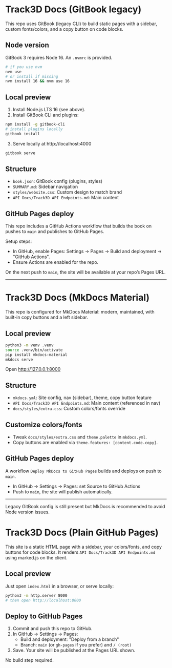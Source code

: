 # Track3D Docs (GitBook legacy)

This repo uses GitBook (legacy CLI) to build static pages with a sidebar, custom fonts/colors, and a copy button on code blocks.

## Node version

GitBook 3 requires Node 16. An `.nvmrc` is provided.

```bash
# if you use nvm
nvm use
# or install if missing
nvm install 16 && nvm use 16
```

## Local preview

1. Install Node.js LTS 16 (see above).
2. Install GitBook CLI and plugins:

```bash
npm install -g gitbook-cli
# install plugins locally
gitbook install
```

3. Serve locally at http://localhost:4000

```bash
gitbook serve
```

## Structure

- `book.json`: GitBook config (plugins, styles)
- `SUMMARY.md`: Sidebar navigation
- `styles/website.css`: Custom design to match brand
- `API Docs/Track3D API Endpoints.md`: Main content

## GitHub Pages deploy

This repo includes a GitHub Actions workflow that builds the book on pushes to `main` and publishes to GitHub Pages.

Setup steps:
- In GitHub, enable Pages: Settings → Pages → Build and deployment → "GitHub Actions".
- Ensure Actions are enabled for the repo.

On the next push to `main`, the site will be available at your repo’s Pages URL.

---

# Track3D Docs (MkDocs Material)

This repo is configured for MkDocs Material: modern, maintained, with built-in copy buttons and a left sidebar.

## Local preview

```bash
python3 -m venv .venv
source .venv/bin/activate
pip install mkdocs-material
mkdocs serve
```
Open http://127.0.0.1:8000

## Structure

- `mkdocs.yml`: Site config, nav (sidebar), theme, copy button feature
- `API Docs/Track3D API Endpoints.md`: Main content (referenced in nav)
- `docs/styles/extra.css`: Custom colors/fonts override

## Customize colors/fonts
- Tweak `docs/styles/extra.css` and `theme.palette` in `mkdocs.yml`.
- Copy buttons are enabled via `theme.features: [content.code.copy]`.

## GitHub Pages deploy
A workflow `Deploy MkDocs to GitHub Pages` builds and deploys on push to `main`.
- In GitHub → Settings → Pages: set Source to GitHub Actions
- Push to `main`, the site will publish automatically.

---

Legacy GitBook config is still present but MkDocs is recommended to avoid Node version issues.

# Track3D Docs (Plain GitHub Pages)

This site is a static HTML page with a sidebar, your colors/fonts, and copy buttons for code blocks. It renders `API Docs/Track3D API Endpoints.md` using marked.js on the client.

## Local preview

Just open `index.html` in a browser, or serve locally:

```bash
python3 -m http.server 8000
# then open http://localhost:8000
```

## Deploy to GitHub Pages

1. Commit and push this repo to GitHub.
2. In GitHub → Settings → Pages:
   - Build and deployment: "Deploy from a branch"
   - Branch: `main` (or `gh-pages` if you prefer) and `/ (root)`
3. Save. Your site will be published at the Pages URL shown.

No build step required.
